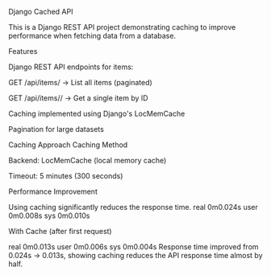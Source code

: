 Django Cached API

This is a Django REST API project demonstrating caching to improve performance when fetching data from a database.

Features

Django REST API endpoints for items:

GET /api/items/ → List all items (paginated)

GET /api/items/<id>/ → Get a single item by ID

Caching implemented using Django's LocMemCache

Pagination for large datasets

Caching Approach
Caching Method

Backend: LocMemCache (local memory cache)

Timeout: 5 minutes (300 seconds)

Performance Improvement

Using caching significantly reduces the response time. 
real    0m0.024s
user    0m0.008s
sys     0m0.010s

With Cache (after first request)

real    0m0.013s
user    0m0.006s
sys     0m0.004s
Response time improved from 0.024s → 0.013s, showing caching reduces the API response time almost by half.
